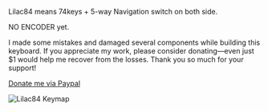 Lilac84 means 74keys + 5-way Navigation switch on both side.

NO ENCODER yet.

I made some mistakes and damaged several components while building this keyboard. If you appreciate my work, please consider donating—even just $1 would help me recover from the losses. Thank you so much for your support!

[Donate me via Paypal](https://paypal.me/99001194)


![Lilac84 Keymap](keymap-drawer/Lilac84.svg)
